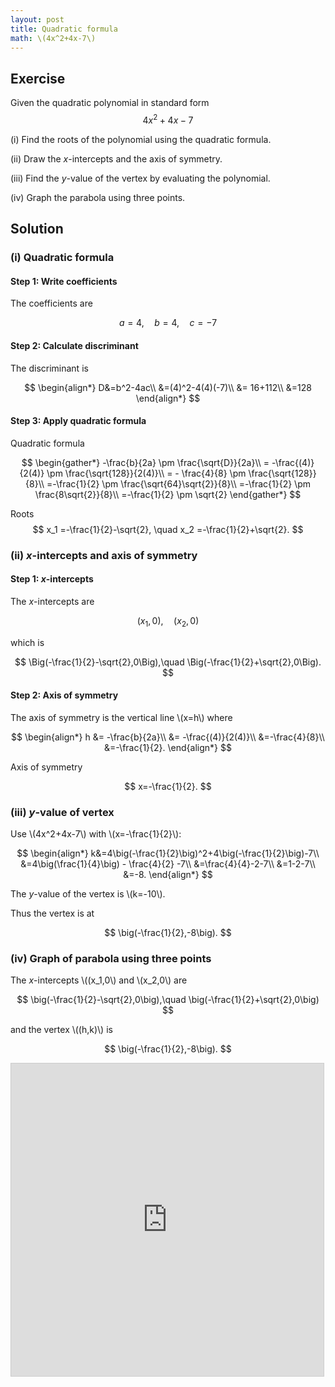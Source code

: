 ```yaml
---
layout: post
title: Quadratic formula
math: \(4x^2+4x-7\)
---
```


## Exercise

Given the quadratic polynomial in standard form
$$
4x^2+4x-7
$$

(i) Find the roots of the polynomial using the quadratic formula.

(ii) Draw the *x*-intercepts and the axis of symmetry.

(iii) Find the *y*-value of the vertex by evaluating the polynomial.

(iv) Graph the parabola using three points.

## Solution

### (i) Quadratic formula

#### Step 1: Write coefficients

The coefficients are

$$
a=4, \quad b=4,\quad c=-7
$$

#### Step 2: Calculate discriminant

The discriminant is

$$
\begin{align*}
D&=b^2-4ac\\
&=(4)^2-4(4)(-7)\\
&= 16+112\\
&=128
\end{align*}
$$

#### Step 3: Apply quadratic formula

Quadratic formula

$$
\begin{gather*}
-\frac{b}{2a} \pm \frac{\sqrt{D}}{2a}\\
= -\frac{(4)}{2(4)} \pm \frac{\sqrt{128}}{2(4)}\\
= - \frac{4}{8} \pm \frac{\sqrt{128}}{8}\\
=-\frac{1}{2} \pm \frac{\sqrt{64}\sqrt{2}}{8}\\
=-\frac{1}{2} \pm \frac{8\sqrt{2}}{8}\\
=-\frac{1}{2} \pm \sqrt{2}
\end{gather*}
$$

Roots
$$
x_1 =-\frac{1}{2}-\sqrt{2}, \quad
x_2 =-\frac{1}{2}+\sqrt{2}.
$$


### (ii) *x*-intercepts and axis of symmetry

#### Step 1: *x*-intercepts

The *x*-intercepts are

$$
(x_1,0),\quad (x_2,0) 
$$

which is

$$
\Big(-\frac{1}{2}-\sqrt{2},0\Big),\quad
\Big(-\frac{1}{2}+\sqrt{2},0\Big).
$$

#### Step 2: Axis of symmetry

The axis of symmetry is the vertical line \\(x=h\\) where

$$
\begin{align*}
h &= -\frac{b}{2a}\\
&= -\frac{(4)}{2(4)}\\
&=-\frac{4}{8}\\
&=-\frac{1}{2}.
\end{align*}
$$

Axis of symmetry

$$
x=-\frac{1}{2}.
$$

### (iii) *y*-value of vertex

Use \\(4x^2+4x-7\\) with \\(x=-\frac{1}{2}\\):

$$
\begin{align*}
k&=4\big(-\frac{1}{2}\big)^2+4\big(-\frac{1}{2}\big)-7\\
&=4\big(\frac{1}{4}\big) - \frac{4}{2} -7\\
&=\frac{4}{4}-2-7\\
&=1-2-7\\
&=-8.
\end{align*}
$$

The *y*-value of the vertex is \\(k=-10\\).

Thus the vertex is at

$$
\big(-\frac{1}{2},-8\big).
$$

### (iv) Graph of parabola using three points

The *x*-intercepts \\((x_1,0\\) and \\(x_2,0\\) are

$$
\big(-\frac{1}{2}-\sqrt{2},0\big),\quad
\big(-\frac{1}{2}+\sqrt{2},0\big)
$$

and the vertex \\((h,k)\\) is

$$
\big(-\frac{1}{2},-8\big).
$$

<iframe src="https://www.desmos.com/calculator/2hsbn0asn6?embed" width="500" height="500" style="border: 1px solid #ccc" frameborder=0></iframe>